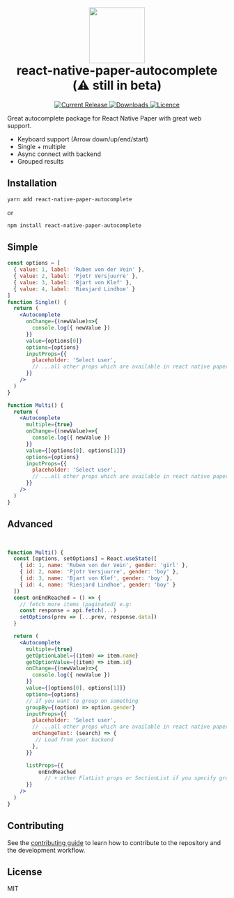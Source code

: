 
<h1 align="center">
  <img src="https://user-images.githubusercontent.com/6492229/120841024-45e8f680-c56b-11eb-9802-1697a0f84bea.png" width="128">
  <br>
  react-native-paper-autocomplete (⚠️ still in beta)
</h1>

<p align="center">
  <a href="https://www.npmjs.com/package/react-native-paper-autocomplete">
    <img src="https://img.shields.io/npm/v/react-native-paper-autocomplete.svg" alt="Current Release" />
  </a>
  <a href="https://www.npmjs.com/package/react-native-paper-autocomplete">
    <img src="https://badgen.net/npm/dt/react-native-paper-autocomplete" alt="Downloads" />
  </a>

  <a href="https://github.com/web-ridge/react-native-paper-autocomplete/blob/master/LICENSE">
    <img src="https://img.shields.io/github/license/web-ridge/react-native-paper-autocomplete.svg" alt="Licence">
  </a>
</p>


Great autocomplete package for React Native Paper with great web support.

- Keyboard support (Arrow down/up/end/start)
- Single + multiple
- Async connect with backend
- Grouped results

## Installation


```sh
yarn add react-native-paper-autocomplete
```
or
```sh
npm install react-native-paper-autocomplete
```

## Simple

```jsx
const options = [
  { value: 1, label: 'Ruben von der Vein' },
  { value: 2, label: 'Pjotr Versjuurre' },
  { value: 3, label: 'Bjart von Klef' },
  { value: 4, label: 'Riesjard Lindhoe' }
]
function Single() {
  return (
    <Autocomplete
      onChange={(newValue)=>{
        console.log({ newValue })
      }}
      value={options[0]}
      options={options}
      inputProps={{
        placeholder: 'Select user',
        // ...all other props which are available in react native paper
      }}
    />
  )
}

function Multi() {
  return (
    <Autocomplete
      multiple={true}
      onChange={(newValue)=>{
        console.log({ newValue })
      }}
      value={[options[0], options[1]]}
      options={options}
      inputProps={{
        placeholder: 'Select user',
        // ...all other props which are available in react native paper
      }}
    />
  )
}
```


## Advanced

```jsx


function Multi() {
  const [options, setOptions] = React.useState([
    { id: 1, name: 'Ruben von der Vein', gender: 'girl' },
    { id: 2, name: 'Pjotr Versjuurre', gender: 'boy' },
    { id: 3, name: 'Bjart von Klef', gender: 'boy' },
    { id: 4, name: 'Riesjard Lindhoe', gender: 'boy' }
  ])
  const onEndReached = () => {
    // fetch more items (paginated) e.g:
    const response = api.fetch(...)
    setOptions(prev => [...prev, response.data])
  }

  return (
    <Autocomplete
      multiple={true}
      getOptionLabel={(item) => item.name}
      getOptionValue={(item) => item.id}
      onChange={(newValue)=>{
        console.log({ newValue })
      }}
      value={[options[0], options[1]]}
      options={options}
      // if you want to group on something
      groupBy={(option) => option.gender}
      inputProps={{
        placeholder: 'Select user',
        // ...all other props which are available in react native paper
        onChangeText: (search) => {
         // Load from your backend
        },
      }}

      listProps={{
          onEndReached
            // + other FlatList props or SectionList if you specify groupBy
      }}
    />
  )
}
```

## Contributing

See the [contributing guide](CONTRIBUTING.md) to learn how to contribute to the repository and the development workflow.

## License

MIT
